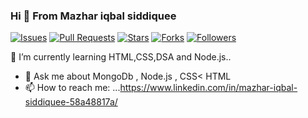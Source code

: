 ### Hi 👋 From Mazhar iqbal siddiquee


[![Issues](https://img.shields.io/github/issues/your-username/your-repository?style=flat-square)](https://github.com/your-username/your-repository/issues)
[![Pull Requests](https://img.shields.io/github/issues-pr/your-username/your-repository?style=flat-square)](https://github.com/your-username/your-repository/pulls)
[![Stars](https://img.shields.io/github/stars/your-username/your-repository?style=flat-square)](https://github.com/your-username/your-repository/stargazers)
[![Forks](https://img.shields.io/github/forks/your-username/your-repository?style=flat-square)](https://github.com/your-username/your-repository/network/members)
[![Followers](https://img.shields.io/github/followers/your-username?style=social)](https://github.com/your-username?tab=followers)






 🌱 I’m currently learning HTML,CSS,DSA  and Node.js..
- 💬 Ask me about MongoDb , Node.js , CSS< HTML
- 📫 How to reach me: ...https://www.linkedin.com/in/mazhar-iqbal-siddiquee-58a48817a/



